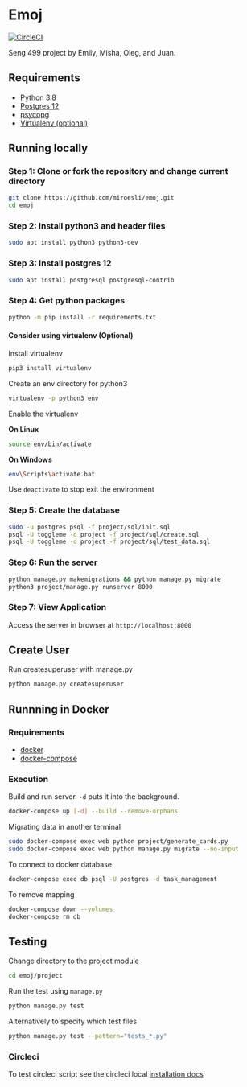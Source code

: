 # Emoj

[![CircleCI](https://circleci.com/gh/miroesli/emoj.svg?style=shield)](https://circleci.com/gh/miroesli/emoj)

Seng 499 project by Emily, Misha, Oleg, and Juan.

## Requirements

- [Python 3.8](https://www.python.org/downloads/)
- [Postgres 12](https://www.postgresql.org/download/)
- [psycopg](https://www.psycopg.org/docs/install.html)
- [Virtualenv (optional)](https://virtualenv.pypa.io/en/stable/installation.html)

## Running locally

### Step 1: Clone or fork the repository and change current directory

```bash
git clone https://github.com/miroesli/emoj.git
cd emoj
```

### Step 2: Install python3 and header files

```bash
sudo apt install python3 python3-dev
```

<!-- libpq-dev? -->

### Step 3: Install postgres 12

```bash
sudo apt install postgresql postgresql-contrib
```

### Step 4: Get python packages

```bash
python -m pip install -r requirements.txt
```

#### Consider using virtualenv (Optional)

Install virtualenv

```bash
pip3 install virtualenv
```

Create an env directory for python3

```bash
virtualenv -p python3 env
```

Enable the virtualenv

**On Linux**

```bash
source env/bin/activate
```

**On Windows**

```bash
env\Scripts\activate.bat
```

Use `deactivate` to stop exit the environment

### Step 5: Create the database

```bash
sudo -u postgres psql -f project/sql/init.sql
psql -U toggleme -d project -f project/sql/create.sql
psql -U toggleme -d project -f project/sql/test_data.sql
```

### Step 6: Run the server

```bash
python manage.py makemigrations && python manage.py migrate
python3 project/manage.py runserver 8000
```

### Step 7: View Application

Access the server in browser at `http://localhost:8000`

## Create User

Run createsuperuser with manage.py

```bash
python manage.py createsuperuser
```

## Runnning in Docker

### Requirements

- [docker](https://docs.docker.com/engine/install/)
- [docker-compose](https://docs.docker.com/compose/install/)

### Execution

Build and run server. `-d` puts it into the background.

<!-- sudo docker build --tag emoj:1.0 . -->

```bash
docker-compose up [-d] --build --remove-orphans
```

Migrating data in another terminal

```bash
sudo docker-compose exec web python project/generate_cards.py
sudo docker-compose exec web python manage.py migrate --no-input
```

To connect to docker database

```bash
docker-compose exec db psql -U postgres -d task_management
```

To remove mapping

```bash
docker-compose down --volumes
docker-compose rm db
```

## Testing

Change directory to the project module

```bash
cd emoj/project
```

Run the test using `manage.py`

```bash
python manage.py test
```

Alternatively to specify which test files

```bash
python manage.py test --pattern="tests_*.py"
```

### Circleci

To test circleci script see the circleci local [installation docs](https://circleci.com/docs/2.0/local-cli/#installation)
